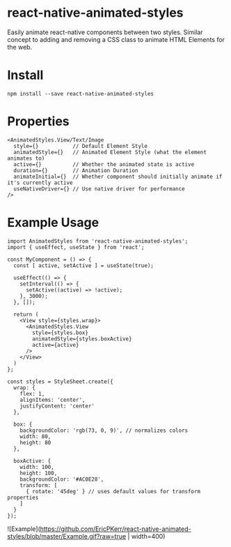# react-native-animated-styles

Easily animate react-native components between two styles.  Similar concept to adding and removing a CSS class to animate HTML Elements for the web.

# Install

`npm install --save react-native-animated-styles`

# Properties

```
<AnimatedStyles.View/Text/Image
  style={}           // Default Element Style
  animatedStyle={}   // Animated Element Style (what the element animates to)
  active={}          // Whether the animated state is active
  duration={}        // Animation Duration
  animateInitial={}  // Whether component should initially animate if it's currently active
  useNativeDriver={} // Use native driver for performance
/>
```

# Example Usage

```
import AnimatedStyles from 'react-native-animated-styles';
import { useEffect, useState } from 'react';

const MyComponent = () => {
  const [ active, setActive ] = useState(true);

  useEffect(() => {
    setInterval(() => {
      setActive((active) => !active);
    }, 3000);
  }, []);

  return (
    <View style={styles.wrap}>
      <AnimatedStyles.View
        style={styles.box}
        animatedStyle={styles.boxActive}
        active={active}
      />
    </View>
  )
};

const styles = StyleSheet.create({
  wrap: {
    flex: 1,
    alignItems: 'center',
    justifyContent: 'center'
  },

  box: {
    backgroundColor: 'rgb(73, 0, 9)', // normalizes colors
    width: 80,
    height: 80
  },

  boxActive: {
    width: 100,
    height: 100,
    backgroundColor: '#AC0E28',
    transform: [
      { rotate: '45deg' } // uses default values for transform properties
    ]
  }
});
```

![Example](https://github.com/EricPKerr/react-native-animated-styles/blob/master/Example.gif?raw=true | width=400)

